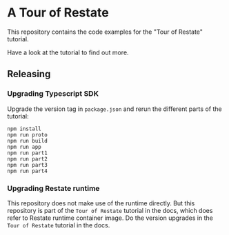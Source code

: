# A Tour of Restate

This repository contains the code examples for the "Tour of Restate" tutorial.

Have a look at the tutorial to find out more.

## Releasing

### Upgrading Typescript SDK
Upgrade the version tag in `package.json` and rerun the different parts of the tutorial:
```
npm install 
npm run proto
npm run build
npm run app
npm run part1
npm run part2
npm run part3
npm run part4
```

### Upgrading Restate runtime
This repository does not make use of the runtime directly. 
But this repository is part of the `Tour of Restate` tutorial in the docs, which does refer to Restate runtime container image. 
Do the version upgrades in the `Tour of Restate` tutorial in the docs.